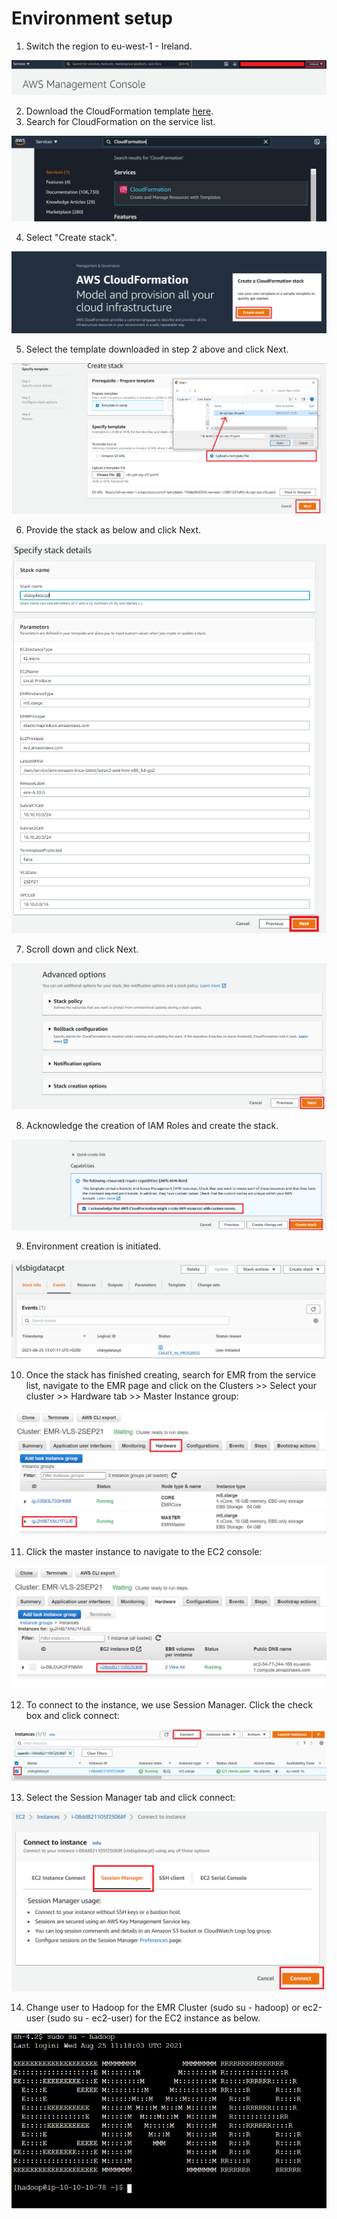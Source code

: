 # Environment setup

1. Switch the region to eu-west-1 - Ireland.

![console0.png](./resources/console0.PNG)

2. Download the CloudFormation template [here](https://raw.githubusercontent.com/aws-support-bigdata-cpt-vls/2021/main/Day%203/Initial%20setup/vls-cpt-sep-cfn-lab.yaml).
3. Search for CloudFormation on the service list.

![console1.png](./resources/console1.PNG)

4. Select "Create stack".

![console2.png](./resources/console2.PNG)

5. Select the template downloaded in step 2 above and click Next.

![console3.png](./resources/console3.PNG)

6. Provide the stack as below and click Next.

![console4.png](./resources/console4.PNG)

7. Scroll down and click Next.

![console5.png](./resources/console5.PNG)

8. Acknowledge the creation of IAM Roles and create the stack.

![console6.png](./resources/console6.PNG)

9. Environment creation is initiated.

![console7.png](./resources/console7.PNG)

10. Once the stack has finished creating, search for EMR from the service list, navigate to the EMR page and click on the Clusters >> Select your cluster >> Hardware tab >> Master Instance group:

![console8.png](./resources/console8.PNG)

11. Click the master instance to navigate to the EC2 console:

![console9.png](./resources/console9.PNG)

12. To connect to the instance, we use Session Manager. Click the check box and click connect:

![console10.png](./resources/console10.PNG)

13. Select the Session Manager tab and click connect:

![console11.png](./resources/console11.PNG)

14. Change user to Hadoop for the EMR Cluster (sudo su - hadoop) or ec2-user (sudo su - ec2-user) for the EC2 instance as below.

![console12.png](./resources/console12.PNG)

